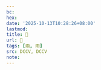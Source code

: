 ```yaml
---
bc:
hex:
date: '2025-10-13T10:28:26+08:00'
lastmod:
title: 􂐗
url: 􂐗
tags: [兩, 雨]
src: DCCV, DCCV
note:
---
```

